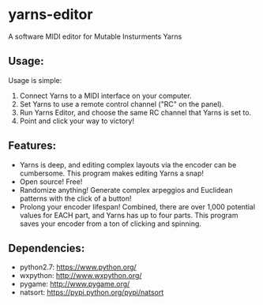 # yarns-editor
A software MIDI editor for Mutable Insturments Yarns

## Usage:
Usage is simple:

1. Connect Yarns to a MIDI interface on your computer.
2. Set Yarns to use a remote control channel ("RC" on the panel).
3. Run Yarns Editor, and choose the same RC channel that Yarns is set to.
4. Point and click your way to victory! 

## Features:
* Yarns is deep, and editing complex layouts via the encoder can be cumbersome.  This program makes editing Yarns a snap!
* Open source! Free!
* Randomize anything! Generate complex arpeggios and Euclidean patterns with the click of a button!
* Prolong your encoder lifespan! Combined, there are over 1,000 potential values for EACH part, and Yarns has up to four parts. This program saves your encoder from a ton of clicking and spinning.

## Dependencies:
* python2.7: https://www.python.org/
* wxpython: http://www.wxpython.org/
* pygame: http://www.pygame.org/
* natsort: https://pypi.python.org/pypi/natsort


